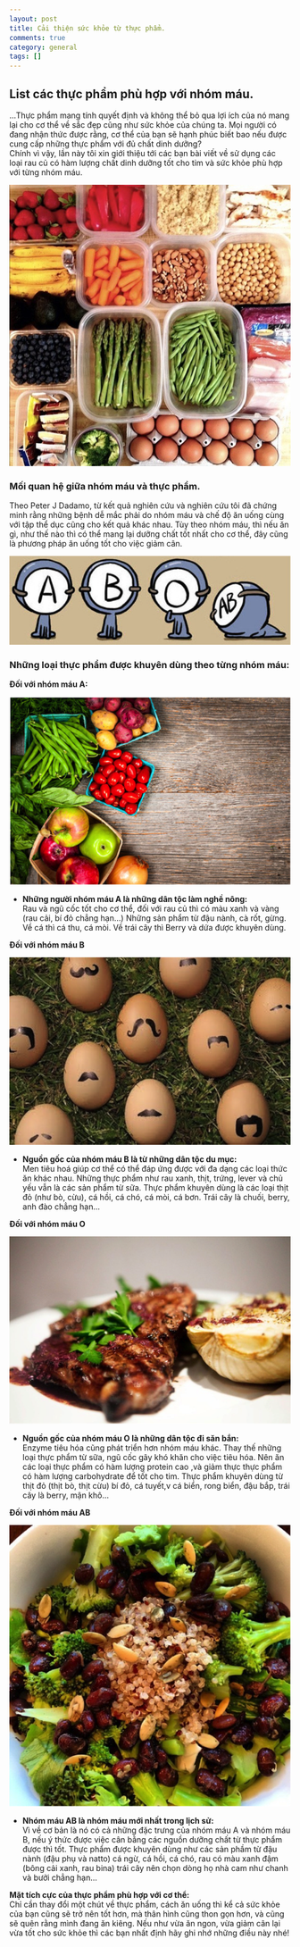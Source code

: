 ```yaml
---
layout: post
title: Cải thiện sức khỏe từ thực phẩm.
comments: true
category: general
tags: []
---
```


## List các thực phẩm phù hợp với nhóm máu.

 

...Thực phẩm mang tính quyết định và không thể bỏ qua lợi ích của nó mang lại cho cơ thể về sắc đẹp cũng như sức khỏe của chúng ta.
Mọi người có đang nhận thức được rằng, cơ thể của bạn sẽ hạnh phúc biết bao nếu được cung cấp những thực phẩm với đủ chất dinh dưỡng?  
Chính vì vậy, lần này tôi xin giới thiệu tới các bạn bài viết về sử dụng các loại rau củ có hàm lượng chất dinh dưỡng tốt cho tim và sức khỏe phù hợp với từng nhóm máu.

![image](/res/Food/51add593a05d7ddfc0393c79c5d90184.jpeg)
 
### Mối quan hệ giữa nhóm máu và thực phẩm.

Theo Peter J Dadamo, từ kết quả nghiên cứu và nghiên cứu tôi đã chứng minh rằng những bệnh dễ mắc phải do nhóm máu và chế độ ăn uống cùng với tập thể dục cũng cho kết quả khác nhau. 
Tùy theo nhóm máu, thì nếu ăn gì, như thế nào thì có thể mang lại dưỡng chất tốt nhất cho cơ thể, đây cũng là phương pháp ăn uống tốt cho việc giảm cân. 

![image](/res/Food/Untitled.1png.png)

   
### Những loại thực phẩm được khuyên dùng theo từng nhóm máu:

**Đối với nhóm máu A:**

![image](/res/Food/Untitled.2png.png)
 
* **Những người nhóm máu A là những dân tộc làm nghề nông:**  
Rau và ngũ cốc tốt cho cơ thể, đối với rau củ thì có màu xanh và vàng (rau cải, bí đỏ chẳng hạn...)
Những sản phẩm từ đậu nành, cà rốt, gừng.  Về cá thì cá thu, cá mòi.  Về trái cây thì Berry và dứa được khuyên dùng.

**Đối với nhóm máu B**

![image](/res/Food/Untitled3.png)
 
* **Nguồn gốc của nhóm máu B là từ những dân tộc du mục:**  
Men tiêu hoá giúp cơ thể có thể đáp ứng được với đa dạng các loại thức ăn khác nhau. Những thực phẩm như rau xanh, thịt, trứng, lever và chủ yếu vẫn là các sản phẩm từ sữa. Thực phẩm khuyên dùng là các loại thịt đỏ (như bò, cừu), cá hồi, cá chó, cá mòi, cá bơn. Trái cây là chuối, berry, anh đào chẳng hạn... 

**Đối với nhóm máu O**

![image](/res/Food/Untitled4.png)
 

* **Nguồn gốc của nhóm máu O là những dân tộc đi săn bắn:**  
Enzyme tiêu hóa cũng phát triển hơn nhóm máu khác. Thay thế những loại thực phẩm từ sữa, ngũ cốc gây khó khăn cho việc tiêu hóa. Nên ăn các loại thực phẩm có hàm  lượng protein cao ,và giảm thực thực phẩm có hàm lượng carbohydrate để tốt cho tim. Thực phẩm khuyên dùng từ thịt đỏ (thịt bò, thịt cừu) bí đỏ, cá tuyết,v cá biển, rong biển, đậu bắp, trái cây là berry, mận khô…

**Đối với nhóm máu AB**

![image](/res/Food/Untitled5.png)

* **Nhóm máu AB là nhóm máu mới nhất trong lịch sử:**  
Vì về cơ bản là nó có cả những đặc trưng của nhóm máu A và nhóm máu B, nếu ý thức được việc cân bằng các nguồn dưỡng chất từ thực phẩm được thì tốt. Thực phẩm được khuyên dùng như các sản phầm từ đậu nành (đậu phụ và natto) cá ngừ, cá hồi, cá chó, rau có màu xanh đậm (bông cải xanh, rau bina) trái cây nên chọn dòng họ nhà cam như chanh và bưởi chẳng hạn...

**Mặt tích cực của thực phẩm phù hợp với cơ thể:**  
Chỉ cần thay đổi một chút về thực phẩm, cách ăn uống thì kể cả sức khỏe của bạn cũng sẽ trở nên tốt hơn, mà thân hình cũng thon gọn hơn, và cũng sẽ quên rằng mình đang ăn kiêng. Nếu như vừa ăn ngon, vừa giảm cân lại vừa tốt cho sức khỏe thì các bạn nhất định hãy ghi nhớ những điều này nhé!

